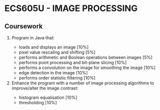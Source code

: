 # ECS605U - IMAGE PROCESSING
## Coursework
<ol>
  <li>Program in Java that:</li>
    <ul>
      <li>loads and displays an image [10%]</li>
      <li>pixel value rescaling and shifting [5%]</li>
      <li>performs arithmetic and Boolean operations between images [5%]</li>
      <li>performs point processing and bit-plane slicing [10%]</li>
      <li>performs a convolution on the image for smoothing the image [10%]</li>
      <li>edge detection in the image [10%]</li>
      <li>performs order statistic filtering [10%]</li>
    </ul>
  <li>Enhance the program with a number of image processing algorithms to improve/alter the image contrast:</li>
    <ul>
      <li> histogram equalisation [10%]</li>
      <li> thresholding [10%]</li>
    </ul>
</ol>
